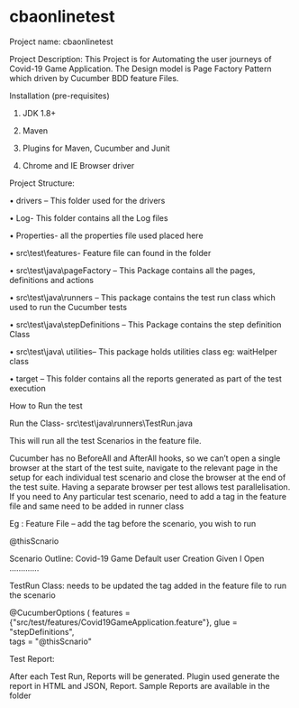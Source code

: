 # cbaonlinetest
Project name: cbaonlinetest

Project Description: This Project is for Automating the user journeys of Covid-19 Game Application. The Design model is Page Factory Pattern which driven by Cucumber BDD feature Files.

Installation (pre-requisites)

1.	JDK 1.8+ 

2.	Maven 

3.	Plugins for Maven, Cucumber and Junit

4.	Chrome and IE Browser driver

Project Structure:

•	drivers – This folder used for the drivers 

•	Log- This folder contains all the Log files

•	Properties- all the properties file used placed here

•	src\test\features- Feature file can found in the folder

•	src\test\java\pageFactory – This Package contains all the pages, definitions and actions

•	src\test\java\runners – This package contains the test run class which used to run the Cucumber tests

•	src\test\java\stepDefinitions – This Package contains the step definition Class 

•	src\test\java\ utilities– This package holds utilities class eg: waitHelper class

•	target – This folder contains all the reports generated as part of the test execution 


How to Run the test

Run the Class- src\test\java\runners\TestRun.java 

This will run all the test Scenarios in the feature file. 

Cucumber has no BeforeAll and AfterAll hooks, so we can’t open a single browser at the start of the test suite, navigate to the relevant page in the setup for each individual test scenario and close the browser at the end of the test suite. Having a separate browser per test allows test parallelisation.
If you need to Any particular test scenario, need to add a tag in the feature file and same need to be added in runner class

Eg :
Feature File – add the tag before the scenario, you wish to run

@thisScnario

  Scenario Outline: Covid-19 Game Default user Creation
  Given I Open …..........


TestRun Class: needs to be updated the tag added in the feature file to run the scenario 

@CucumberOptions
        (
                features = {"src/test/features/Covid19GameApplication.feature"},
                glue = "stepDefinitions",                
                tags = "@thisScnario"      


Test Report:

After each Test Run, Reports will be generated. Plugin used generate the report in HTML and JSON, Report. Sample Reports are available in the folder



